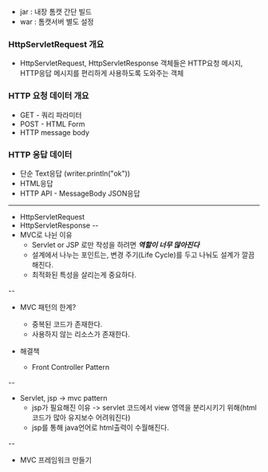 - jar : 내장 톰캣 간단 빌드
- war : 톰캣서버 별도 설정

### HttpServletRequest 개요
- HttpServletRequest, HttpServletResponse 객체들은 HTTP요청 메시지, HTTP응답 메시지를 
편리하게 사용하도록 도와주는 객체

### HTTP 요청 데이터 개요
- GET - 쿼리 파라미터
- POST - HTML Form
- HTTP message body

### HTTP 응답 데이터 
- 단순 Text응답 (writer.println("ok"))
- HTML응답
- HTTP API - MessageBody JSON응답

--- 
- HttpServletRequest
- HttpServletResponse
--
- MVC로 나뉜 이유
  - Servlet or JSP 로만 작성을 하려면 ***역할이 너무 많아진다***
  - 설계에서 나누는 포인트는, 변경 주기(Life Cycle)를 두고 나눠도 설계가 깔끔해진다.
  - 최적화된 특성을 살리는게 중요하다.

--
- MVC 패턴의 한계?
  - 중복된 코드가 존재한다.
  - 사용하지 않는 리소스가 존재한다.

- 해결책
  - Front Controller Pattern

--
- Servlet, jsp -> mvc pattern
  - jsp가 필요해진 이유 -> servlet 코드에서 view 영역을 분리시키기 위해(html 코드가 많아 유지보수 어려워진다)
  - jsp를 통해 java언어로 html출력이 수월해진다.

-- 
- MVC 프레임워크 만들기
